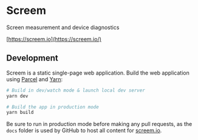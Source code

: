 # Screem

Screen measurement and device diagnostics

[https://screem.io](https://screem.io/)

## Development

Screem is a static single-page web application. Build the web application using [Parcel](https://parceljs.org/) and [Yarn](https://yarnpkg.com/):

```sh
# Build in dev/watch mode & launch local dev server
yarn dev

# Build the app in production mode
yarn build
```

Be sure to run in production mode before making any pull requests, as the `docs` folder is used by GitHub to host all content for [screem.io](https://screem.io/).
